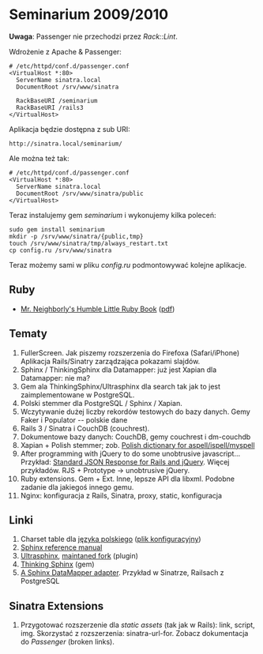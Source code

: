 # Seminarium 2009/2010

**Uwaga**: Passenger nie przechodzi przez *Rack::Lint*.

Wdrożenie z Apache &amp; Passenger:

    # /etc/httpd/conf.d/passenger.conf
    <VirtualHost *:80>
      ServerName sinatra.local
      DocumentRoot /srv/www/sinatra
    
      RackBaseURI /seminarium
      RackBaseURI /rails3
    </VirtualHost>

Aplikacja będzie dostępna z sub URI:

    http://sinatra.local/seminarium/

Ale można też tak:

    # /etc/httpd/conf.d/passenger.conf
    <VirtualHost *:80>
      ServerName sinatra.local
      DocumentRoot /srv/www/sinatra/public
    </VirtualHost>

Teraz instalujemy gem *seminarium* i wykonujemy kilka poleceń:

    sudo gem install seminarium
    mkdir -p /srv/www/sinatra/{public,tmp}
    touch /srv/www/sinatra/tmp/always_restart.txt
    cp config.ru /srv/www/sinatra

Teraz możemy sami w pliku *config.ru* podmontowywać kolejne aplikacje.

 
## Ruby

* [Mr. Neighborly's Humble Little 
  Ruby Book](http://www.humblelittlerubybook.com/book/html/index.html)
  \([pdf](http://www.humblelittlerubybook.com/book/hlrb.pdf)\)

## Tematy

1. FullerScreen. Jak piszemy rozszerzenia do Firefoxa (Safari/iPhone)
   Aplikacja Rails/Sinatry zarządzająca pokazami slajdów.
1. Sphinx / ThinkingSphinx dla Datamapper: już jest
   Xapian dla Datamapper: nie ma?
1. Gem ala ThinkingSphinx/Ultrasphinx dla search tak
   jak to jest zaimplementowane w PostgreSQL.
1. Polski stemmer dla PostgreSQL / Sphinx / Xapian.
1. Wczytywanie dużej liczby rekordów testowych do bazy danych.
   Gemy Faker i Populator -- polskie dane
1. Rails 3 / Sinatra i CouchDB (couchrest).
1. Dokumentowe bazy danych: CouchDB, gemy couchrest i dm-couchdb
1. Xapian + Polish stemmer; 
   zob. [Polish dictionary for aspell/ispell/myspell](http://www.sjp.pl/slownik/en/)
1. After programming with jQuery to do some unobtrusive javascript…
   Przykład: [Standard JSON Response for Rails and 
   jQuery](http://paydrotalks.com/posts/45-standard-json-response-for-rails-and-jquery).
   Więcej przykładów. RJS + Prototype → unobtrusive jQuery.
1. Ruby extensions. Gem + Ext. Inne, lepsze API dla libxml.
   Podobne zadanie dla jakiegoś innego gemu.
1. Nginx: konfiguracja z Rails, Sinatra, proxy, static, konfiguracja


## Linki

1. Charset table dla 
   [języka polskiego](http://sphinxsearch.com/wiki/doku.php?id=charset_tables#polish)
   \([plik konfiguracyjny](http://pastie.org/481846)\)
2. [Sphinx reference manual](http://www.sphinxsearch.com/docs/current.html)
3. [Ultrasphinx](http://github.com/fauna/ultrasphinx/),
   [maintaned fork](http://github.com/DrMark/ultrasphinx/) (plugin)
4. [Thinking Sphinx](http://github.com/freelancing-god/thinking-sphinx/) (gem)
5. [A Sphinx DataMapper adapter](http://github.com/shanna/dm-sphinx-adapter/).
   Przykład w Sinatrze, Railsach z PostgreSQL


## Sinatra Extensions

1. Przygotować rozszerzenie dla *static assets* (tak jak w Rails): 
   link, script, img. Skorzystać z rozszerzenia: sinatra-url-for.
   Zobacz dokumentacja do *Passenger* (broken links).
